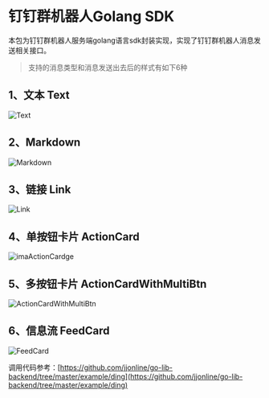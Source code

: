 # 钉钉群机器人Golang SDK

本包为钉钉群机器人服务端golang语言sdk封装实现，实现了钉钉群机器人消息发送相关接口。

> 支持的消息类型和消息发送出去后的样式有如下6种

## 1、文本 Text

![Text](https://blog.jjonline.cn/Images/md/text.png)

## 2、Markdown

![Markdown](https://blog.jjonline.cn/Images/md/markdown.png)

## 3、链接 Link

![Link](https://blog.jjonline.cn/Images/md/link.png)

## 4、单按钮卡片 ActionCard

![imaActionCardge](https://blog.jjonline.cn/Images/md/action-card.png)

## 5、多按钮卡片 ActionCardWithMultiBtn

![ActionCardWithMultiBtn](https://blog.jjonline.cn/Images/md/action-card-multi.png)

## 6、信息流 FeedCard

![FeedCard](https://blog.jjonline.cn/Images/md/feed_card.png)

调用代码参考：[https://github.com/jjonline/go-lib-backend/tree/master/example/ding](https://github.com/jjonline/go-lib-backend/tree/master/example/ding)
